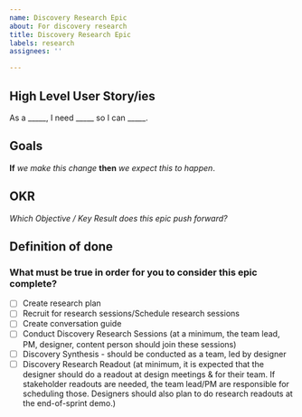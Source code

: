 ```yaml
---
name: Discovery Research Epic
about: For discovery research
title: Discovery Research Epic
labels: research
assignees: ''

---
```


## High Level User Story/ies
As a _____, I need _____ so I can _____.

## Goals
**If** _we make this change_ **then** _we expect this to happen_.

## OKR
_Which Objective / Key Result does this epic push forward?_

## Definition of done
### What must be true in order for you to consider this epic complete? 

- [ ] Create research plan
- [ ] Recruit for research sessions/Schedule research sessions
- [ ] Create conversation guide
- [ ] Conduct Discovery Research Sessions (at a minimum, the team lead, PM, designer, content person should join these sessions)
- [ ] Discovery Synthesis - should be conducted as a team, led by designer
- [ ] Discovery Research Readout (at minimum, it is expected that the designer should do a readout at design meetings & for their team. If stakeholder readouts are needed, the team lead/PM are responsible for scheduling those. Designers should also plan to do research readouts at the end-of-sprint demo.)
